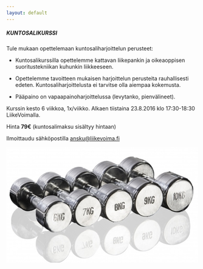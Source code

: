```yaml
---
layout: default
---
```


##### KUNTOSALIKURSSI

Tule mukaan opettelemaan kuntosaliharjoittelun perusteet:

- Kuntosalikurssilla opettelemme kattavan liikepankin ja oikeaoppisen suoritustekniikan kuhunkin liikkeeseen.

- Opettelemme tavoitteen mukaisen harjoittelun perusteita rauhallisesti edeten. Kuntosaliharjoittelusta ei tarvitse olla aiempaa kokemusta. 

- Pääpaino on vapaapainoharjoittelussa (levytanko, pienvälineet).

Kurssin kesto 6 viikkoa, 1x/viikko. Alkaen tiistaina 23.8.2016 klo 17:30-18:30 LiikeVoimalla.

Hinta **79€** (kuntosalimaksu sisältyy hintaan)

Ilmoittaudu sähköpostilla [ansku@liikevoima.fi](mailto:ansku@liikevoima.fi)

![kuntosalikurssi](kuntosali.jpg)
